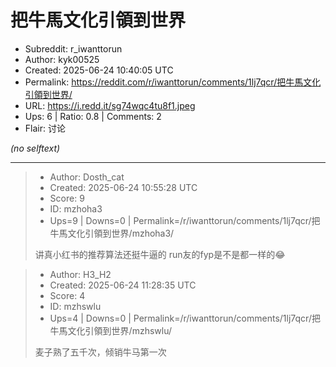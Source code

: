 # 把牛馬文化引領到世界

- Subreddit: r_iwanttorun
- Author: kyk00525
- Created: 2025-06-24 10:40:05 UTC
- Permalink: https://reddit.com/r/iwanttorun/comments/1lj7qcr/把牛馬文化引領到世界/
- URL: https://i.redd.it/sg74wqc4tu8f1.jpeg
- Ups: 6 | Ratio: 0.8 | Comments: 2
- Flair: 讨论

_(no selftext)_

---

> - Author: Dosth_cat
> - Created: 2025-06-24 10:55:28 UTC
> - Score: 9
> - ID: mzhoha3
> - Ups=9 | Downs=0 | Permalink=/r/iwanttorun/comments/1lj7qcr/把牛馬文化引領到世界/mzhoha3/
>
> 讲真小红书的推荐算法还挺牛逼的 run友的fyp是不是都一样的😂

> - Author: H3_H2
> - Created: 2025-06-24 11:28:35 UTC
> - Score: 4
> - ID: mzhswlu
> - Ups=4 | Downs=0 | Permalink=/r/iwanttorun/comments/1lj7qcr/把牛馬文化引領到世界/mzhswlu/
>
> 麦子熟了五千次，倾销牛马第一次
